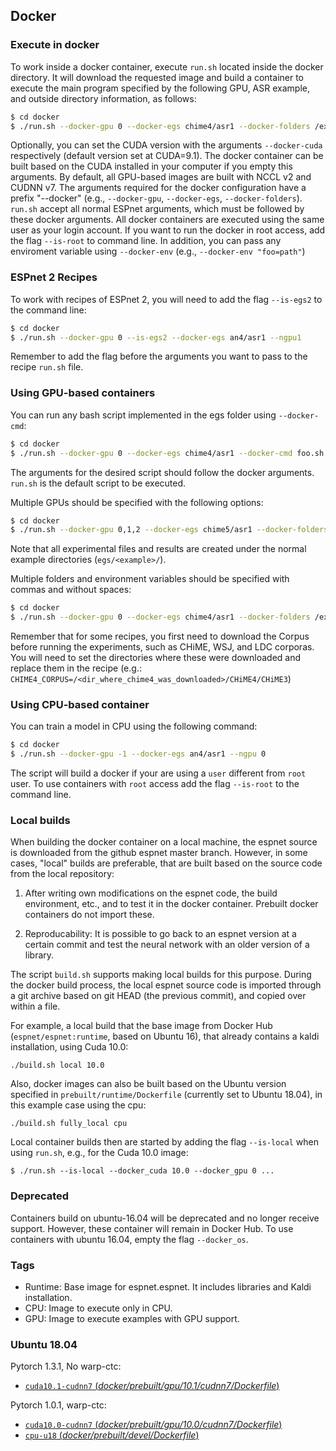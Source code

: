 ## Docker

### Execute in docker
To work inside a docker container, execute `run.sh` located inside the docker directory.
It will download the requested image and build a container to execute the main program specified by the following GPU, ASR example, and outside directory information, as follows:
```sh
$ cd docker
$ ./run.sh --docker-gpu 0 --docker-egs chime4/asr1 --docker-folders /export/corpora4/CHiME4/CHiME3 --dlayers 1 --ngpu 1
```
Optionally, you can set the CUDA version with the arguments `--docker-cuda` respectively (default version set at CUDA=9.1). The docker container can be built based on the CUDA installed in your computer if you empty this arguments.
By default, all GPU-based images are built with NCCL v2 and CUDNN v7.
The arguments required for the docker configuration have a prefix "--docker" (e.g., `--docker-gpu`, `--docker-egs`, `--docker-folders`). `run.sh` accept all normal ESPnet arguments, which must be followed by these docker arguments.
All docker containers are executed using the same user as your login account. If you want to run the docker in root access, add the flag `--is-root` to command line. In addition, you can pass any enviroment variable using `--docker-env` (e.g., `--docker-env "foo=path"`)

### ESPnet 2 Recipes

To work with recipes of ESPnet 2, you will need to add the flag `--is-egs2` to the command line:
```sh
$ cd docker
$ ./run.sh --docker-gpu 0 --is-egs2 --docker-egs an4/asr1 --ngpu1
```
Remember to add the flag before the arguments you want to pass to the recipe `run.sh` file.

### Using GPU-based containers

You can run any bash script implemented in the egs folder using `--docker-cmd`:
```sh
$ cd docker
$ ./run.sh --docker-gpu 0 --docker-egs chime4/asr1 --docker-cmd foo.sh --arg_1 <arg_1> --arg_2 <arg_2>
```
The arguments for the desired script should follow the docker arguments. `run.sh` is the default script to be executed.

Multiple GPUs should be specified with the following options:
```sh
$ cd docker
$ ./run.sh --docker-gpu 0,1,2 --docker-egs chime5/asr1 --docker-folders /export/corpora4/CHiME5 --ngpu 3
```
Note that all experimental files and results are created under the normal example directories (`egs/<example>/`).

Multiple folders and environment variables should be specified with commas and without spaces:
```sh
$ cd docker
$ ./run.sh --docker-gpu 0 --docker-egs chime4/asr1 --docker-folders /export/corpus/CHiME4,/export/corpus/LDC/LDC93S6B,/export/corpus/LDC/LDC94S13B --docker-env "CHIME4_CORPUS=/export/corpus/CHiME4/CHiME3,WSJ0_CORPUS=/export/corpus/LDC/LDC93S6B,WSJ1_CORPUS=/export/corpus/LDC/LDC94S13B" --ngpu 1
```

Remember that for some recipes, you first need to download the Corpus before running the experiments, such as CHiME, WSJ, and LDC corporas. You will need to set the directories where these were downloaded and replace them in the recipe (e.g.: `CHIME4_CORPUS=/<dir_where_chime4_was_downloaded>/CHiME4/CHiME3`)

### Using CPU-based container

You can train a model in CPU using the following command:
```sh
$ cd docker
$ ./run.sh --docker-gpu -1 --docker-egs an4/asr1 --ngpu 0
```

The script will build a docker if your are using a `user` different from `root` user. To use containers with `root` access 
add the flag `--is-root` to the command line.


### Local builds

When building the docker container on a local machine, the espnet source is downloaded from the github espnet master branch.
However, in some cases, "local" builds are preferable, that are built based on the source code from the local repository:

1. After writing own modifications on the espnet code, the build environment, etc., and to test it in the docker container. Prebuilt docker containers do not import these.

2. Reproducability: It is possible to go back to an espnet version at a certain commit and test the neural network with an older version of a library.

The script `build.sh` supports making local builds for this purpose. During the docker build process, the local espnet source code is imported through a git archive based on git HEAD (the previous commit), and copied over within a file.

For example, a local build that the base image from Docker Hub (`espnet/espnet:runtime`, based on Ubuntu 16), that already contains a kaldi installation, using Cuda 10.0:
```
./build.sh local 10.0
```

Also, docker images can also be built based on the Ubuntu version specified in `prebuilt/runtime/Dockerfile` (currently set to Ubuntu 18.04), in this example case using the cpu:
```
./build.sh fully_local cpu
```

Local container builds then are started by adding the flag `--is-local` when using `run.sh`, e.g., for the Cuda 10.0 image:
```
$ ./run.sh --is-local --docker_cuda 10.0 --docker_gpu 0 ...
```


### Deprecated

Containers build on ubuntu-16.04 will be deprecated and no longer receive support. However, these container will remain in Docker Hub.
To use containers with ubuntu 16.04, empty the flag `--docker_os`.

### Tags

- Runtime: Base image for espnet.espnet. It includes libraries and Kaldi installation.
- CPU: Image to execute only in CPU.
- GPU: Image to execute examples with GPU support.

### Ubuntu 18.04

Pytorch 1.3.1, No warp-ctc:

- [`cuda10.1-cudnn7` (*docker/prebuilt/gpu/10.1/cudnn7/Dockerfile*)](https://github.com/espnet/espnet/tree/master/docker/prebuilt/devel/gpu/10.1/cudnn7/Dockerfile)

Pytorch 1.0.1, warp-ctc:

- [`cuda10.0-cudnn7` (*docker/prebuilt/gpu/10.0/cudnn7/Dockerfile*)](https://github.com/espnet/espnet/tree/master/docker/prebuilt/devel/gpu/10.0/cudnn7/Dockerfile)
- [`cpu-u18` (*docker/prebuilt/devel/Dockerfile*)](https://github.com/espnet/espnet/tree/master/docker/prebuilt/devel/Dockerfile)